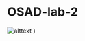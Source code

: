 # OSAD-lab-2


![alttext](https://www.bing.com/images/search?view=detailV2&ccid=e9rWCzsh&id=390E2C9AFA8FFA66694C29C0DBED286A73415F2D&thid=OIP.e9rWCzsh_odCjpIf-plknAHaEK&mediaurl=https%3a%2f%2fwww.shareonsport.com%2fwp-content%2fuploads%2f2020%2f10%2fricardo-kaka-was-unstoppable-in.jpg&cdnurl=https%3a%2f%2fth.bing.com%2fth%2fid%2fR.7bdad60b3b21fe87428e921ffa99649c%3frik%3dLV9Bc2oo7dvAKQ%26pid%3dImgRaw%26r%3d0&exph=720&expw=1280&q=ricardo+kaka&simid=608045448403750470&FORM=IRPRST&ck=D261DF5FFAC3D99808CE84701F318EF0&selectedIndex=29&ajaxhist=0&ajaxserp=0)
)